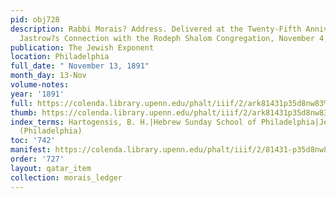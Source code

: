 ```yaml
---
pid: obj728
description: Rabbi Morais? Address. Delivered at the Twenty-Fifth Anniversary of Dr.
  Jastrow?s Connection with the Rodeph Shalom Congregation, November 4, 1891.
publication: The Jewish Exponent
location: Philadelphia
full_date: " November 13, 1891"
month_day: 13-Nov
volume-notes:
year: '1891'
full: https://colenda.library.upenn.edu/phalt/iiif/2/ark81431p35d8nw83%2FSHA256E-s8747743--fd9819b986475ddad3b8244d47c1405bd651e6fa4c2c867d806ac50a359780c3.jpeg/full/3500,/0/default.jpg
thumb: https://colenda.library.upenn.edu/phalt/iiif/2/ark81431p35d8nw83%2FSHA256E-s8747743--fd9819b986475ddad3b8244d47c1405bd651e6fa4c2c867d806ac50a359780c3.jpeg/full/!200,200/0/default.jpg
index_terms: Hartogensis, B. H.|Hebrew Sunday School of Philadelphia|Jewish Exponent
  (Philadelphia)
toc: '742'
manifest: https://colenda.library.upenn.edu/phalt/iiif/2/81431-p35d8nw83/manifest
order: '727'
layout: qatar_item
collection: morais_ledger
---
```

